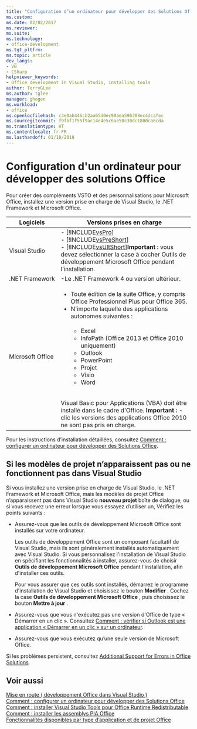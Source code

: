 ```yaml
---
title: "Configuration d’un ordinateur pour développer des Solutions Office | Documents Microsoft"
ms.custom: 
ms.date: 02/02/2017
ms.reviewer: 
ms.suite: 
ms.technology:
- office-development
ms.tgt_pltfrm: 
ms.topic: article
dev_langs:
- VB
- CSharp
helpviewer_keywords:
- Office development in Visual Studio, installing tools
author: TerryGLee
ms.author: tglee
manager: ghogen
ms.workload:
- office
ms.openlocfilehash: c3e0ab446cb2aa65d0ec90aea596308ec4dcafec
ms.sourcegitcommit: f9fbf1f55f9ac14e4e5c6ae58c30dc1800ca6cda
ms.translationtype: HT
ms.contentlocale: fr-FR
ms.lasthandoff: 01/10/2018
---
```

# <a name="configuring-a-computer-to-develop-office-solutions"></a>Configuration d'un ordinateur pour développer des solutions Office
  Pour créer des compléments VSTO et des personnalisations pour Microsoft Office, installez une version prise en charge de Visual Studio, le .NET Framework et Microsoft Office.  
  
|Logiciels|Versions prises en charge|  
|--------------|------------------------|  
|Visual Studio|-   [!INCLUDE[vsPro](../sharepoint/includes/vspro-md.md)]<br />-   [!INCLUDE[vsPreShort](../vsto/includes/vspreshort-md.md)]<br />-   [!INCLUDE[vsUltShort](../vsto/includes/vsultshort-md.md)]**Important :** vous devez sélectionner la case à cocher Outils de développement Microsoft Office pendant l’installation.|  
|.NET Framework|-Le .NET Framework 4 ou version ultérieur.|  
|Microsoft Office|<ul><li>Toute édition de la suite Office, y compris Office Professionnel Plus pour Office 365.</li><li>N'importe laquelle des applications autonomes suivantes :<br /><br /> <ul><li>Excel</li><li>InfoPath (Office 2013 et Office 2010 uniquement)</li><li>Outlook</li><li>PowerPoint</li><li>Projet</li><li>Visio</li><li>Word</li></ul></li></ul><br /> Visual Basic pour Applications (VBA) doit être installé dans le cadre d'Office. **Important :** -clic les versions des applications Office 2010 ne sont pas pris en charge.|  
  
 Pour les instructions d’installation détaillées, consultez [Comment : configurer un ordinateur pour développer des Solutions Office](../vsto/how-to-configure-a-computer-to-develop-office-solutions.md).  
  
## <a name="if-project-templates-dont-appear-or-they-dont-work-in-visual-studio"></a>Si les modèles de projet n’apparaissent pas ou ne fonctionnent pas dans Visual Studio  
 Si vous installez une version prise en charge de Visual Studio, le .NET Framework et Microsoft Office, mais les modèles de projet Office n’apparaissent pas dans Visual Studio **nouveau projet** boîte de dialogue, ou si vous recevez une erreur lorsque vous essayez d’utiliser un, Vérifiez les points suivants :  
  
-   Assurez-vous que les outils de développement Microsoft Office sont installés sur votre ordinateur.  
  
     Les outils de développement Office sont un composant facultatif de Visual Studio, mais ils sont généralement installés automatiquement avec Visual Studio. Si vous personnalisez l'installation de Visual Studio en spécifiant les fonctionnalités à installer, assurez-vous de choisir **Outils de développement Microsoft Office** pendant l'installation, afin d'installer ces outils.  
  
     Pour vous assurer que ces outils sont installés, démarrez le programme d'installation de Visual Studio et choisissez le bouton **Modifier** . Cochez la case **Outils de développement Microsoft Office** , puis choisissez le bouton **Mettre à jour** .  
  
-   Assurez-vous que vous n'exécutez pas une version d'Office de type « Démarrer en un clic ». Consultez [Comment : vérifier si Outlook est une application « Démarrer en un clic » sur un ordinateur](http://msdn.microsoft.com/library/office/ff864733(v=office.14).aspx).  
  
-   Assurez-vous que vous exécutez qu’une seule version de Microsoft Office.  
  
 Si les problèmes persistent, consultez [Additional Support for Errors in Office Solutions](../vsto/additional-support-for-errors-in-office-solutions.md).  
  
## <a name="see-also"></a>Voir aussi  
 [Mise en route &#40; développement Office dans Visual Studio &#41;](../vsto/getting-started-office-development-in-visual-studio.md)   
 [Comment : configurer un ordinateur pour développer des Solutions Office](../vsto/how-to-configure-a-computer-to-develop-office-solutions.md)   
 [Comment : installer Visual Studio Tools pour Office Runtime Redistributable](../vsto/how-to-install-the-visual-studio-tools-for-office-runtime-redistributable.md)   
 [Comment : installer les assemblys PIA Office](../vsto/how-to-install-office-primary-interop-assemblies.md)   
 [Fonctionnalités disponibles par type d’application et de projet Office](../vsto/features-available-by-office-application-and-project-type.md)  
  
  